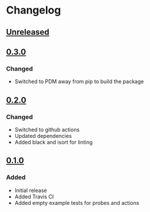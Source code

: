 # Changelog

## [Unreleased][]

[Unreleased]: https://github.com/chaostoolkit/chaostoolkit-extension-template/compare/0.3.0...HEAD

## [0.3.0][]

[0.3.0]: https://github.com/chaostoolkit/chaostoolkit-extension-template/compare/0.2.0...0.3.0

### Changed

-   Switched to PDM away from pip to build the package

## [0.2.0][]

[0.2.0]: https://github.com/chaostoolkit/chaostoolkit-extension-template/compare/0.1.0...0.2.0

### Changed

-   Switched to github actions
-   Updated dependencies
-   Added black and isort for linting

## [0.1.0][]

[0.1.0]: https://github.com/chaostoolkit/chaostoolkit-extension-template/tree/0.1.0

### Added

-   Initial release
-   Added Travis CI
-   Added empty example tests for probes and actions
